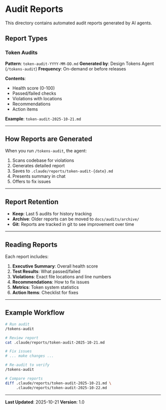 # Audit Reports

This directory contains automated audit reports generated by AI agents.

## Report Types

### Token Audits
**Pattern**: `token-audit-YYYY-MM-DD.md`
**Generated by**: Design Tokens Agent (`/tokens-audit`)
**Frequency**: On-demand or before releases

**Contents**:
- Health score (0-100)
- Passed/failed checks
- Violations with locations
- Recommendations
- Action items

**Example**: `token-audit-2025-10-21.md`

---

## How Reports are Generated

When you run `/tokens-audit`, the agent:

1. Scans codebase for violations
2. Generates detailed report
3. Saves to `.claude/reports/token-audit-{date}.md`
4. Presents summary in chat
5. Offers to fix issues

---

## Report Retention

- **Keep**: Last 5 audits for history tracking
- **Archive**: Older reports can be moved to `docs/audits/archive/`
- **Git**: Reports are tracked in git to see improvement over time

---

## Reading Reports

Each report includes:

1. **Executive Summary**: Overall health score
2. **Test Results**: What passed/failed
3. **Violations**: Exact file locations and line numbers
4. **Recommendations**: How to fix issues
5. **Metrics**: Token system statistics
6. **Action Items**: Checklist for fixes

---

## Example Workflow

```bash
# Run audit
/tokens-audit

# Review report
cat .claude/reports/token-audit-2025-10-21.md

# Fix issues
# ... make changes ...

# Re-audit to verify
/tokens-audit

# Compare reports
diff .claude/reports/token-audit-2025-10-21.md \
     .claude/reports/token-audit-2025-10-22.md
```

---

**Last Updated**: 2025-10-21
**Version**: 1.0
